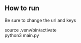 <h2>How to run</h2>
<p>
Be sure to change the url and keys

source .venv/bin/activate<br>
python3 main.py
</p>
